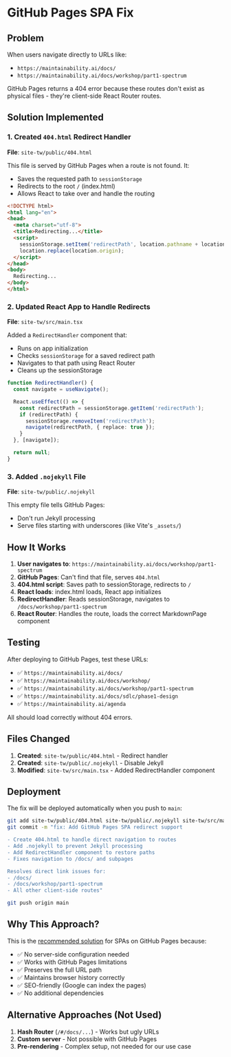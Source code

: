 # GitHub Pages SPA Fix

## Problem

When users navigate directly to URLs like:
- `https://maintainability.ai/docs/`
- `https://maintainability.ai/docs/workshop/part1-spectrum`

GitHub Pages returns a 404 error because these routes don't exist as physical files - they're client-side React Router routes.

## Solution Implemented

### 1. Created `404.html` Redirect Handler

**File**: `site-tw/public/404.html`

This file is served by GitHub Pages when a route is not found. It:
- Saves the requested path to `sessionStorage`
- Redirects to the root `/` (index.html)
- Allows React to take over and handle the routing

```html
<!DOCTYPE html>
<html lang="en">
<head>
  <meta charset="utf-8">
  <title>Redirecting...</title>
  <script>
    sessionStorage.setItem('redirectPath', location.pathname + location.search + location.hash);
    location.replace(location.origin);
  </script>
</head>
<body>
  Redirecting...
</body>
</html>
```

### 2. Updated React App to Handle Redirects

**File**: `site-tw/src/main.tsx`

Added a `RedirectHandler` component that:
- Runs on app initialization
- Checks `sessionStorage` for a saved redirect path
- Navigates to that path using React Router
- Cleans up the sessionStorage

```typescript
function RedirectHandler() {
  const navigate = useNavigate();

  React.useEffect(() => {
    const redirectPath = sessionStorage.getItem('redirectPath');
    if (redirectPath) {
      sessionStorage.removeItem('redirectPath');
      navigate(redirectPath, { replace: true });
    }
  }, [navigate]);

  return null;
}
```

### 3. Added `.nojekyll` File

**File**: `site-tw/public/.nojekyll`

This empty file tells GitHub Pages:
- Don't run Jekyll processing
- Serve files starting with underscores (like Vite's `_assets/`)

## How It Works

1. **User navigates to**: `https://maintainability.ai/docs/workshop/part1-spectrum`
2. **GitHub Pages**: Can't find that file, serves `404.html`
3. **404.html script**: Saves path to sessionStorage, redirects to `/`
4. **React loads**: index.html loads, React app initializes
5. **RedirectHandler**: Reads sessionStorage, navigates to `/docs/workshop/part1-spectrum`
6. **React Router**: Handles the route, loads the correct MarkdownPage component

## Testing

After deploying to GitHub Pages, test these URLs:

- ✅ `https://maintainability.ai/docs/`
- ✅ `https://maintainability.ai/docs/workshop/`
- ✅ `https://maintainability.ai/docs/workshop/part1-spectrum`
- ✅ `https://maintainability.ai/docs/sdlc/phase1-design`
- ✅ `https://maintainability.ai/agenda`

All should load correctly without 404 errors.

## Files Changed

1. **Created**: `site-tw/public/404.html` - Redirect handler
2. **Created**: `site-tw/public/.nojekyll` - Disable Jekyll
3. **Modified**: `site-tw/src/main.tsx` - Added RedirectHandler component

## Deployment

The fix will be deployed automatically when you push to `main`:

```bash
git add site-tw/public/404.html site-tw/public/.nojekyll site-tw/src/main.tsx
git commit -m "fix: Add GitHub Pages SPA redirect support

- Create 404.html to handle direct navigation to routes
- Add .nojekyll to prevent Jekyll processing
- Add RedirectHandler component to restore paths
- Fixes navigation to /docs/ and subpages

Resolves direct link issues for:
- /docs/
- /docs/workshop/part1-spectrum
- All other client-side routes"

git push origin main
```

## Why This Approach?

This is the [recommended solution](https://github.com/rafgraph/spa-github-pages) for SPAs on GitHub Pages because:
- ✅ No server-side configuration needed
- ✅ Works with GitHub Pages limitations
- ✅ Preserves the full URL path
- ✅ Maintains browser history correctly
- ✅ SEO-friendly (Google can index the pages)
- ✅ No additional dependencies

## Alternative Approaches (Not Used)

1. **Hash Router** (`/#/docs/...`) - Works but ugly URLs
2. **Custom server** - Not possible with GitHub Pages
3. **Pre-rendering** - Complex setup, not needed for our use case
